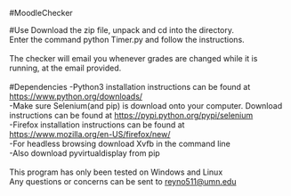 #MoodleChecker

#Use
Download the zip file, unpack and cd into the directory.<br>
Enter the command     python Timer.py     and follow the instructions.<br><br>
The checker will email you whenever grades are changed while it is running, at the email provided.<br><br>
#Dependencies
-Python3 installation instructions can be found at https://www.python.org/downloads/<br>
-Make sure Selenium(and pip) is download onto your computer.  Download instructions can be found at https://pypi.python.org/pypi/selenium<br>
-Firefox installation instructions can be found at https://www.mozilla.org/en-US/firefox/new/<br>
-For headless browsing download Xvfb in the command line<br>
-Also download pyvirtualdisplay from pip
<br><br>
This program has only been tested on Windows and Linux<br>
Any questions or concerns can be sent to reyno511@umn.edu
